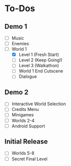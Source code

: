 # To-Dos
## Demo 1
* [ ] Music
* [ ] Enemies
* [ ] World 1
    * [X] Level 1 (Fresh Start)
    * [ ] Level 2 (Keep Going!)
    * [ ] Level 3 (Walkathon)
    * [ ] World 1 End Cutscene
    * [ ] Dialogue

## Demo 2
* [ ] Interactive World Selection
* [ ] Credits Menu
* [ ] Minigames
* [ ] Worlds 2-4
* [ ] Android Support

## Initial Release
* [ ] Worlds 5-8
* [ ] Secret Final Level